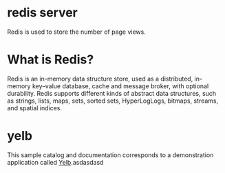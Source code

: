 # redis server

Redis is used to store the number of page views.

# What is Redis?
Redis is an in-memory data structure store, used as a distributed, in-memory key–value database, cache and message broker, with optional durability. Redis supports different kinds of abstract data structures, such as strings, lists, maps, sets, sorted sets, HyperLogLogs, bitmaps, streams, and spatial indices.

# yelb

This sample catalog and documentation corresponds to a demonstration application called [Yelb](https://github.com/mreferre/yelb).asdasdasd
